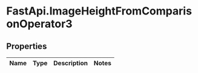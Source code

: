 # FastApi.ImageHeightFromComparisonOperator3

## Properties
Name | Type | Description | Notes
------------ | ------------- | ------------- | -------------
